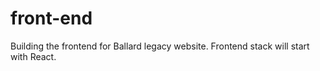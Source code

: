 # front-end
Building the frontend for Ballard legacy website. Frontend stack will start with React. 
